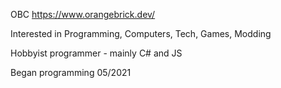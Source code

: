 OBC https://www.orangebrick.dev/

Interested in Programming, Computers, Tech, Games, Modding

Hobbyist programmer - mainly C# and JS

Began programming 05/2021
